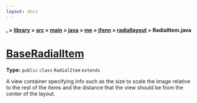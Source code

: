 ```yaml
---
layout: docs
---
```

#### [.](./../../../../../../../index) > [library](./../../../../../../index) > [src](./../../../../../index) > [main](./../../../../index) > [java](./../../../index) > [me](./../../index) > [jfenn](./../index) > [radiallayout](./index) > **RadialItem.java**

# [BaseRadialItem](https://github.com/TheAndroidMaster/RadialLayout/blob/master/library/src/main/java/me/jfenn/radiallayout/RadialItem.java#L13)

**Type:** `public` `class` `RadialItem` `extends`

A view container specifying info such as the size to scale the image 
relative to the rest of the items and the distance that the view should be 
from the center of the layout. 












